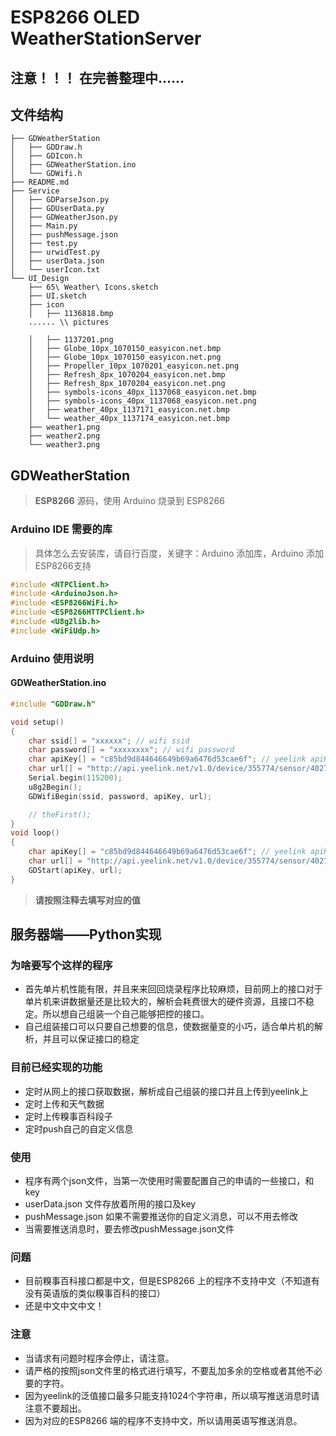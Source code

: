 # ESP8266 OLED WeatherStationServer

## 注意！！！ __在完善整理中......__

## 文件结构

``` shell
├── GDWeatherStation
│   ├── GDDraw.h
│   ├── GDIcon.h
│   ├── GDWeatherStation.ino
│   └── GDWifi.h
├── README.md
├── Service
│   ├── GDParseJson.py
│   ├── GDUserData.py
│   ├── GDWeatherJson.py
│   ├── Main.py
│   ├── pushMessage.json
│   ├── test.py
│   ├── urwidTest.py
│   ├── userData.json
│   └── userIcon.txt
└── UI_Design
    ├── 65\ Weather\ Icons.sketch
    ├── UI.sketch
    ├── icon
    │   ├── 1136818.bmp
    ...... \\ pictures

    │   ├── 1137201.png
    │   ├── Globe_10px_1070150_easyicon.net.bmp
    │   ├── Globe_10px_1070150_easyicon.net.png
    │   ├── Propeller_10px_1070201_easyicon.net.png
    │   ├── Refresh_8px_1070204_easyicon.net.bmp
    │   ├── Refresh_8px_1070204_easyicon.net.png
    │   ├── symbols-icons_40px_1137068_easyicon.net.bmp
    │   ├── symbols-icons_40px_1137068_easyicon.net.png
    │   ├── weather_40px_1137171_easyicon.net.bmp
    │   └── weather_40px_1137174_easyicon.net.bmp
    ├── weather1.png
    ├── weather2.png
    └── weather3.png
```

## GDWeatherStation

> __ESP8266__ 源码，使用 Arduino 烧录到 ESP8266

### Arduino IDE 需要的库

> 具体怎么去安装库，请自行百度，关键字：Arduino 添加库，Arduino 添加ESP8266支持

``` C
#include <NTPClient.h>
#include <ArduinoJson.h>
#include <ESP8266WiFi.h>
#include <ESP8266HTTPClient.h>
#include <U8g2lib.h>
#include <WiFiUdp.h>
```

### Arduino 使用说明

#### GDWeatherStation.ino

``` c
#include "GDDraw.h"

void setup()
{
    char ssid[] = "xxxxxx"; // wifi ssid
    char password[] = "xxxxxxxx"; // wifi password
    char apiKey[] = "c85bd9d844646649b69a6476d53cae6f"; // yeelink apiKey
    char url[] = "http://api.yeelink.net/v1.0/device/355774/sensor/402747/datapoints"; // yeelink url
    Serial.begin(115200);
    u8g2Begin();
    GDWifiBegin(ssid, password, apiKey, url);

    // theFirst();
}
void loop()
{
    char apiKey[] = "c85bd9d844646649b69a6476d53cae6f"; // yeelink apiKey 和上边值相同
    char url[] = "http://api.yeelink.net/v1.0/device/355774/sensor/402747/datapoints"; // yeelink url 和上边值相同
    GDStart(apiKey, url);
}
```

> __请按照注释去填写对应的值__

## 服务器端——Python实现

### 为啥要写个这样的程序

- 首先单片机性能有限，并且来来回回烧录程序比较麻烦，目前网上的接口对于单片机来讲数据量还是比较大的，解析会耗费很大的硬件资源，且接口不稳定。所以想自己组装一个自己能够把控的接口。
- 自己组装接口可以只要自己想要的信息，使数据量变的小巧，适合单片机的解析，并且可以保证接口的稳定

### 目前已经实现的功能

- 定时从网上的接口获取数据，解析成自己组装的接口并且上传到yeelink上
- 定时上传和天气数据
- 定时上传糗事百科段子
- 定时push自己的自定义信息

### 使用

- 程序有两个json文件，当第一次使用时需要配置自己的申请的一些接口，和key
- userData.json 文件存放着所用的接口及key
- pushMessage.json 如果不需要推送你的自定义消息，可以不用去修改
- 当需要推送消息时，要去修改pushMessage.json文件

### 问题

- 目前糗事百科接口都是中文，但是ESP8266 上的程序不支持中文（不知道有没有英语版的类似糗事百科的接口）
- 还是中文中文中文！

### 注意

- 当请求有问题时程序会停止，请注意。
- 请严格的按照json文件里的格式进行填写，不要乱加多余的空格或者其他不必要的字符。
- 因为yeelink的泛值接口最多只能支持1024个字符串，所以填写推送消息时请注意不要超出。
- 因为对应的ESP8266 端的程序不支持中文，所以请用英语写推送消息。
